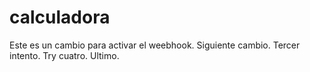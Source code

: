 # calculadora

Este es un cambio para activar el weebhook. Siguiente cambio. Tercer intento. Try cuatro. Ultimo.
